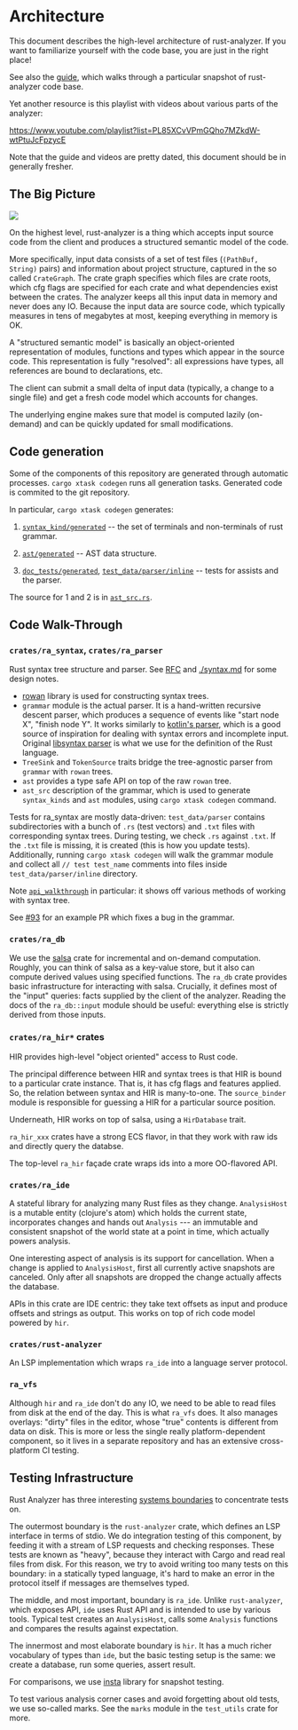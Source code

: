 # Architecture

This document describes the high-level architecture of rust-analyzer.
If you want to familiarize yourself with the code base, you are just
in the right place!

See also the [guide](./guide.md), which walks through a particular snapshot of
rust-analyzer code base.

Yet another resource is this playlist with videos about various parts of the
analyzer:

https://www.youtube.com/playlist?list=PL85XCvVPmGQho7MZkdW-wtPtuJcFpzycE

Note that the guide and videos are pretty dated, this document should be in
generally fresher.

## The Big Picture

![](https://user-images.githubusercontent.com/1711539/50114578-e8a34280-0255-11e9-902c-7cfc70747966.png)

On the highest level, rust-analyzer is a thing which accepts input source code
from the client and produces a structured semantic model of the code.

More specifically, input data consists of a set of test files (`(PathBuf,
String)` pairs) and information about project structure, captured in the so
called `CrateGraph`. The crate graph specifies which files are crate roots,
which cfg flags are specified for each crate and what dependencies exist between
the crates. The analyzer keeps all this input data in memory and never does any
IO. Because the input data are source code, which typically measures in tens of
megabytes at most, keeping everything in memory is OK.

A "structured semantic model" is basically an object-oriented representation of
modules, functions and types which appear in the source code. This representation
is fully "resolved": all expressions have types, all references are bound to
declarations, etc.

The client can submit a small delta of input data (typically, a change to a
single file) and get a fresh code model which accounts for changes.

The underlying engine makes sure that model is computed lazily (on-demand) and
can be quickly updated for small modifications.


## Code generation

Some of the components of this repository are generated through automatic
processes. `cargo xtask codegen` runs all generation tasks. Generated code is
commited to the git repository.

In particular, `cargo xtask codegen` generates:

1. [`syntax_kind/generated`](https://github.com/rust-analyzer/rust-analyzer/blob/a0be39296d2925972cacd9fbf8b5fb258fad6947/crates/ra_parser/src/syntax_kind/generated.rs)
  -- the set of terminals and non-terminals of rust grammar.

2. [`ast/generated`](https://github.com/rust-analyzer/rust-analyzer/blob/a0be39296d2925972cacd9fbf8b5fb258fad6947/crates/ra_syntax/src/ast/generated.rs)
  -- AST data structure.

3. [`doc_tests/generated`](https://github.com/rust-analyzer/rust-analyzer/blob/a0be39296d2925972cacd9fbf8b5fb258fad6947/crates/ra_assists/src/doc_tests/generated.rs),
  [`test_data/parser/inline`](https://github.com/rust-analyzer/rust-analyzer/tree/a0be39296d2925972cacd9fbf8b5fb258fad6947/crates/ra_syntax/test_data/parser/inline)
  -- tests for assists and the parser.

The source for 1 and 2 is in [`ast_src.rs`](https://github.com/rust-analyzer/rust-analyzer/blob/a0be39296d2925972cacd9fbf8b5fb258fad6947/xtask/src/ast_src.rs).

## Code Walk-Through

### `crates/ra_syntax`, `crates/ra_parser`

Rust syntax tree structure and parser. See
[RFC](https://github.com/rust-lang/rfcs/pull/2256) and [./syntax.md](./syntax.md) for some design notes.

- [rowan](https://github.com/rust-analyzer/rowan) library is used for constructing syntax trees.
- `grammar` module is the actual parser. It is a hand-written recursive descent parser, which
  produces a sequence of events like "start node X", "finish node Y". It works similarly to [kotlin's parser](https://github.com/JetBrains/kotlin/blob/4d951de616b20feca92f3e9cc9679b2de9e65195/compiler/frontend/src/org/jetbrains/kotlin/parsing/KotlinParsing.java),
  which is a good source of inspiration for dealing with syntax errors and incomplete input. Original [libsyntax parser](https://github.com/rust-lang/rust/blob/6b99adeb11313197f409b4f7c4083c2ceca8a4fe/src/libsyntax/parse/parser.rs)
  is what we use for the definition of the Rust language.
- `TreeSink` and `TokenSource` traits bridge the tree-agnostic parser from `grammar` with `rowan` trees.
- `ast` provides a type safe API on top of the raw `rowan` tree.
- `ast_src` description of the grammar, which is used to generate `syntax_kinds`
  and `ast` modules, using `cargo xtask codegen` command.

Tests for ra_syntax are mostly data-driven: `test_data/parser` contains subdirectories with a bunch of `.rs`
(test vectors) and `.txt` files with corresponding syntax trees. During testing, we check
`.rs` against `.txt`. If the `.txt` file is missing, it is created (this is how you update
tests). Additionally, running `cargo xtask codegen` will walk the grammar module and collect
all `// test test_name` comments into files inside `test_data/parser/inline` directory.

Note
[`api_walkthrough`](https://github.com/rust-analyzer/rust-analyzer/blob/2fb6af89eb794f775de60b82afe56b6f986c2a40/crates/ra_syntax/src/lib.rs#L190-L348)
in particular: it shows off various methods of working with syntax tree.

See [#93](https://github.com/rust-analyzer/rust-analyzer/pull/93) for an example PR which
fixes a bug in the grammar.

### `crates/ra_db`

We use the [salsa](https://github.com/salsa-rs/salsa) crate for incremental and
on-demand computation. Roughly, you can think of salsa as a key-value store, but
it also can compute derived values using specified functions. The `ra_db` crate
provides basic infrastructure for interacting with salsa. Crucially, it
defines most of the "input" queries: facts supplied by the client of the
analyzer. Reading the docs of the `ra_db::input` module should be useful:
everything else is strictly derived from those inputs.

### `crates/ra_hir*` crates

HIR provides high-level "object oriented" access to Rust code.

The principal difference between HIR and syntax trees is that HIR is bound to a
particular crate instance. That is, it has cfg flags and features applied. So,
the relation between syntax and HIR is many-to-one. The `source_binder` module
is responsible for guessing a HIR for a particular source position.

Underneath, HIR works on top of salsa, using a `HirDatabase` trait.

`ra_hir_xxx` crates have a strong ECS flavor, in that they work with raw ids and
directly query the databse.

The top-level `ra_hir` façade crate wraps ids into a more OO-flavored API.

### `crates/ra_ide`

A stateful library for analyzing many Rust files as they change. `AnalysisHost`
is a mutable entity (clojure's atom) which holds the current state, incorporates
changes and hands out `Analysis` --- an immutable and consistent snapshot of
the world state at a point in time, which actually powers analysis.

One interesting aspect of analysis is its support for cancellation. When a
change is applied to `AnalysisHost`, first all currently active snapshots are
canceled. Only after all snapshots are dropped the change actually affects the
database.

APIs in this crate are IDE centric: they take text offsets as input and produce
offsets and strings as output. This works on top of rich code model powered by
`hir`.

### `crates/rust-analyzer`

An LSP implementation which wraps `ra_ide` into a language server protocol.

### `ra_vfs`

Although `hir` and `ra_ide` don't do any IO, we need to be able to read
files from disk at the end of the day. This is what `ra_vfs` does. It also
manages overlays: "dirty" files in the editor, whose "true" contents is
different from data on disk. This is more or less the single really
platform-dependent component, so it lives in a separate repository and has an
extensive cross-platform CI testing.

## Testing Infrastructure

Rust Analyzer has three interesting [systems
boundaries](https://www.tedinski.com/2018/04/10/making-tests-a-positive-influence-on-design.html)
to concentrate tests on.

The outermost boundary is the `rust-analyzer` crate, which defines an LSP
interface in terms of stdio. We do integration testing of this component, by
feeding it with a stream of LSP requests and checking responses. These tests are
known as "heavy", because they interact with Cargo and read real files from
disk. For this reason, we try to avoid writing too many tests on this boundary:
in a statically typed language, it's hard to make an error in the protocol
itself if messages are themselves typed.

The middle, and most important, boundary is `ra_ide`. Unlike
`rust-analyzer`, which exposes API, `ide` uses Rust API and is intended to
use by various tools. Typical test creates an `AnalysisHost`, calls some
`Analysis` functions and compares the results against expectation.

The innermost and most elaborate boundary is `hir`. It has a much richer
vocabulary of types than `ide`, but the basic testing setup is the same: we
create a database, run some queries, assert result.

For comparisons, we use [insta](https://github.com/mitsuhiko/insta/) library for
snapshot testing.

To test various analysis corner cases and avoid forgetting about old tests, we
use so-called marks. See the `marks` module in the `test_utils` crate for more.
